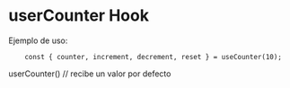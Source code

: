 # userCounter Hook

Ejemplo de uso:
```
    const { counter, increment, decrement, reset } = useCounter(10); 
```

userCounter() // recibe un valor por defecto